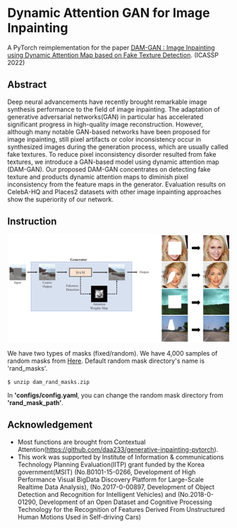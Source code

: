 # Dynamic Attention GAN for Image Inpainting
A PyTorch reimplementation for the paper [DAM-GAN : Image Inpainting using Dynamic Attention Map based on Fake Texture Detection](https://arxiv.org/abs/2204.09442). (ICASSP 2022)

## Abstract 
Deep neural advancements have recently brought remarkable image synthesis performance to the field of image inpainting. The adaptation of generative adversarial networks(GAN) in particular has accelerated significant progress in high-quality image reconstruction. However, although many notable GAN-based networks have been proposed for image inpainting, still pixel artifacts or color inconsistency occur in synthesized images during the generation process, which are usually called fake textures. To reduce pixel inconsistency disorder resulted from fake textures, we introduce a GAN-based model using dynamic attention map (DAM-GAN). Our proposed DAM-GAN concentrates on detecting fake texture and products dynamic attention maps to diminish pixel inconsistency from the feature maps in the generator. Evaluation results on CelebA-HQ and Places2 datasets with other image inpainting approaches show the superiority of our network.

## Instruction

<p align="center"><img src="samples/sample_img.png" width="720"\></p>

We have two types of masks (fixed/random). We have 4,000 samples of random masks from [Here](https://drive.google.com/file/d/120eCnAaK-BHdkLlw_LZ89rvTCgkU0kep/view?usp=sharing). Default random mask directory's name is 'rand_masks'.

```
$ unzip dam_rand_masks.zip
```

In **'configs/config.yaml**, you can change the random mask directory from **'rand_mask_path'**.


## Acknowledgement
 + Most functions are brought from Contextual Attention(https://github.com/daa233/generative-inpainting-pytorch). 
 + This work was supported by Institute of Information & communications Technology Planning Evaluation(IITP) grant funded by the Korea government(MSIT) (No.B0101-15-0266, Development of High Performance Visual BigData Discovery Platform for Large-Scale Realtime Data Analysis), (No.2017-0-00897, Development of Object Detection and Recognition for Intelligent Vehicles) and (No.2018-0-01290, Development of an Open Dataset and Cognitive Processing Technology for the Recognition of Features Derived From Unstructured Human Motions Used in Self-driving Cars)